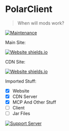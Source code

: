 # PolarClient
> When will mods work?

[![Maintenance](https://img.shields.io/badge/Maintained%3F-yes-green.svg)](https://github.com/RG2N/PolarClient/graphs/commit-activity)

Main Site: 

[![Website shields.io](https://img.shields.io/website-up-down-green-red/http/shields.io.svg)](https://polarclient.com)

CDN Site: 

[![Website shields.io](https://img.shields.io/website-up-down-green-red/http/shields.io.svg)](https://cdn.polarclient.com)

Imported Stuff:
- [x] Website
- [X] CDN Server
- [X] MCP And Other Stuff
- [ ] Client
- [ ] Jar Files

[![Support Server](https://img.shields.io/discord/591914197219016707.svg?color=7289da&label=PolarClient&logo=discord&style=flat-square)](https://discord.gg/vpEv3HJ)
